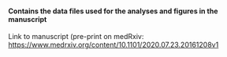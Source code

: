 #### Contains the data files used for the analyses and figures in the manuscript

Link to manuscript (pre-print on medRxiv: https://www.medrxiv.org/content/10.1101/2020.07.23.20161208v1
